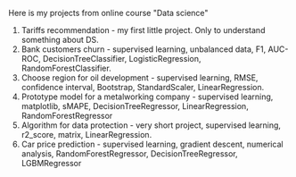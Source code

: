 Here is my projects from online course "Data science"
1) Tariffs recommendation - my first little project. Only to understand something about DS.
2) Bank customers churn - supervised learning, unbalanced data, F1, AUC-ROC, DecisionTreeClassifier, LogisticRegression, RandomForestClassifier.
3) Choose region for oil development - supervised learning, RMSE, confidence interval, Bootstrap, StandardScaler, LinearRegression.
4) Prototype model for a metalworking company - supervised learning, matplotlib, sMAPE, DecisionTreeRegressor, LinearRegression, RandomForestRegressor
5) Algorithm for data protection - very short project, supervised learning, r2_score, matrix, LinearRegression.
6) Car price prediction - supervised learning, gradient descent, numerical analysis, RandomForestRegressor, DecisionTreeRegressor, LGBMRegressor
